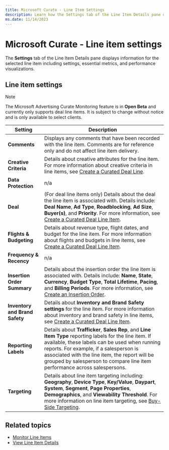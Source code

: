 ```yaml
---
title: Microsoft Curate - Line Item Settings
description: Learn how the Settings tab of the Line Item Details pane displays information for the selected line item including settings, essential metrics, and performance visualizations.
ms.date: 11/14/2023
---
```



# Microsoft Curate - Line item settings

The **Settings** tab of the Line Item Details pane displays information for the selected line item including settings, essential metrics, and performance visualizations.

## Line item settings

> [!NOTE]
> The Microsoft Advertising Curate Monitoring feature is in **Open Beta** and currently only supports deal line items. It is subject to change without notice and is only available to select clients.

| Setting | Description |
|--|--|
| **Comments** | Displays any comments that have been recorded with the line item. Comments are for reference only and do not affect line item delivery. |
| **Creative Criteria** | Details about creative attributes for the line item. For more information about creative criteria in line items, see [Create a Curated Deal Line](create-a-curated-deal-line-item.md). |
| **Data Protection** | n/a |
| **Deal** | (For deal line items only) Details about the deal the line item is associated with. Details include: **Deal Name**, **Ad Type**, **Roadblocking**, **Ad Size**, **Buyer(s)**, and **Priority**. For more information, see [Create a Curated Deal Line Item](create-a-curated-deal-line-item.md). |
| **Flights & Budgeting** | Details about revenue type, flight dates, and budget for the line item. For more information about flights and budgets in line items, see [Create a Curated Deal Line Item](create-a-curated-deal-line-item.md). |
| **Frequency & Recency** | n/a |
| **Insertion Order Summary** | Details about the insertion order the line item is associated with. Details include: **Name**, **State**, **Currency**, **Budget Type**, **Total Lifetime**, **Pacing**, and **Billing Periods**. For more information, see [Create an Insertion Order](create-an-insertion-order.md). |
| **Inventory and Brand Safety** | Details about **Inventory and Brand Safety settings** for the line item. For more information about inventory and brand safety in line items, see [Create a Curated Deal Line Item](create-a-curated-deal-line-item.md). |
| **Reporting Labels** | Details about **Trafficker**, **Sales Rep**, and **Line Item Type** reporting labels for the line item. If available, these labels can be used when running reports. For example, if a salesperson is associated with the line item, the report will be grouped by salesperson to compare line item performance across salespersons. |
| **Targeting** | Details about line item targeting including: **Geography**, **Device Type**, **Key/Value**, **Daypart**, **System**, **Segment**, **Page Properties**, **Demographics**, and **Viewability Threshold**. For more information on line item targeting, see [Buy-Side Targeting](buy-side-targeting.md). |

## Related topics

- [Monitor Line Items](monitor-line-items.md)
- [View Line Item Details](view-line-item-details-smw.md)
